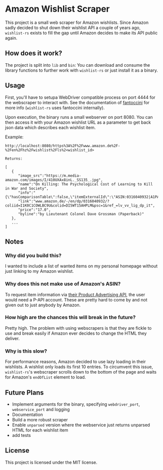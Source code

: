 # Amazon Wishlist Scraper

This project is a small web scraper for Amazon wishlists. Since Amazon sadly decided to shut down their wishlist API a couple of years ago, `wishlist-rs` exists to fill the gap until Amazon decides to make its API public again.

## How does it work?

The project is split into `lib` and `bin`: You can download and consume the library functions to further work with `wishlist-rs` or just install it as a binary. 

## Usage

First, you'll have to setupa WebDriver compatible process on port 4444 for the webscraper to interact with. See the documentation of [fantoccini](https://github.com/jonhoo/fantoccini) for more info (`wishlist-rs` uses fantoccini internally).

Upon execution, the binary runs a small webserver on port 8080. You can then access it with your Amazon wishlist URL as a parameter to get back json data which describes each wishlist item. 

Example:
```
http://localhost:8080/https%3A%2F%2Fwww.amazon.de%2F-%2Fen%2Fhz%2Fwishlist%2Fls%2<wishlist_id>

Returns: 

[
   {
      "image_src":"https://m.media-amazon.com/images/I/410UXAx8inL._SS135_.jpg",
      "name":"On Killing: The Psychological Cost of Learning to Kill in War and Society",
      "info":"{\"hasComparisonTable\":false,\"itemExternalId\":\"ASIN:0316040932|A1PA6795UKMFR9\",\"listType\":\"WishList\",\"sid\":\"xxxxxx\"}",
      "link":"www.amazon.de/-/en/dp/0316040932/?coliid=I1K0C1COWLBC9U&colid=DI5WT15AHPLM&psc=1&ref_=lv_vv_lig_dp_it",
      "price":"17.0",
      "byline":"by Lieutenant Colonel Dave Grossman (Paperback)"
   },
   ...
]
```

## Notes

### Why did you build this?

I wanted to include a list of wanted items on my personal homepage without just linking to my Amazon wishlist. 

### Why does this not make use of Amazon's ASIN?

To request item information via [their Product Advertising API](https://webservices.amazon.com/paapi5/documentation/get-items.html), the user would need a P-API account. These are pretty hard to come by and not given out to just anybody by Amazon.

### How high are the chances this will break in the future?

Pretty high. The problem with using webscrapers is that they are fickle to use and break easily if Amazon ever decides to change the HTML they deliver.

### Why is this slow?

For performance reasons, Amazon decided to use lazy loading in their wishlists. A wishlist only loads its first 10 entries. To circumvent this issue, `wishlist-rs`'s webscraper scrolls down to the bottom of the page and waits for Amazon's `endOfList` element to load.

## Future Plans

- Implement arguments for the binary, specifying `webdriver_port`, `webservice_port` and logging
- Documentation
- Build a more robust scraper
- Enable `unparsed` version where the webservice just returns unparsed HTML for each wishlist item
- add tests

## License

This project is licensed under the MIT license.